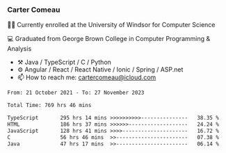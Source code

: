 ### Carter Comeau

🙋‍♂️ Currently enrolled at the University of Windsor for Computer Science

💻 Graduated from George Brown College in Computer Programming & Analysis

- ⚒️ Java / TypeScript / C / Python
- ⚙️ Angular / React / React Native / Ionic / Spring / ASP.net
- 📫 How to reach me: cartercomeau@icloud.com

<!--START_SECTION:waka-->

```txt
From: 21 October 2021 - To: 27 November 2023

Total Time: 769 hrs 46 mins

TypeScript       295 hrs 14 mins >>>>>>>>>>---------------   38.35 %
HTML             186 hrs 37 mins >>>>>>-------------------   24.24 %
JavaScript       128 hrs 41 mins >>>>---------------------   16.72 %
C                56 hrs 46 mins  >>-----------------------   07.38 %
Java             47 hrs 17 mins  >>-----------------------   06.14 %
```

<!--END_SECTION:waka-->
